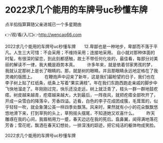 # 2022求几个能用的车牌号uc秒懂车牌
点半掐指算算随父亲进城已一个多星期由

👉/观/看/入/口👉http://wencao66.com

2022求几个能用的车牌号uc秒懂车牌　　12.卑鄙也是一种地步，卑鄙而不落于平凡。人生三大可惜：不会采用；不维持采用；连接地采用。
自小就对那种体面的时髦，有很深的留恋，到此刻都感触，故土不带任何化妆的，最佳看，每部分对美丽的解读不一律，我大概是趋势本真。
　　许多年来，就是依着邻家男孩的梦，我就认定那树上是长了眼睛的。那，就是树的眼睛。并且那眼睛永远地定格在了我灵魂的版图上。
　　在鞭炮声中迎来了新年，这是我们最盼望的日子，我们也在李子树上贴了红纸条，纸条上写着“果实满枝”。年在我们东跑西跑走亲戚的脚步中飞快地溜走了。年刚刚过完，快乐还没走远，树上就泛青了，枝头一群一群地鼓疙瘩。树皮越来越青，疙瘩越来越大，大到最后，一阵夜风，就把疙瘩全部吹开了，开成一朵雪白的降落伞，芳香四溢。近看，白色的李子花成团成簇，毛茸茸的，似乎轻轻一吹，就会象蒲公英一样四季处飘荡。风来时，果然就有小小的花朵飘飘悠悠地滑下来，打到草狗的头上，草狗摇头摆尾，不知道她又欢喜什么。
　　昨天雕琢在我的心间，我眉梢用力一蹙，春天边远在我的死后。翕鼻翼，闻得满地落花芳香；雪花呢，飘洒在春天幻想处，一排深浅的踪迹，把它纯洁的躯体吻成笑脸。

2022求几个能用的车牌号uc秒懂车牌
